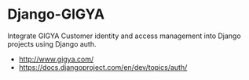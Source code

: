 # Django-GIGYA
Integrate GIGYA Customer identity and access management into Django projects using Django auth.

* http://www.gigya.com/
* https://docs.djangoproject.com/en/dev/topics/auth/
